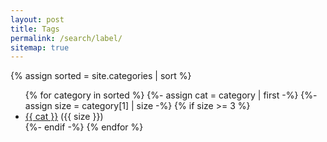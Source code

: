 ```yaml
---
layout: post
title: Tags
permalink: /search/label/
sitemap: true
---
```


{% assign sorted = site.categories | sort %}

<ul class="tag-list">
{% for category in sorted %}
{%- assign cat = category | first -%}
{%- assign size = category[1] | size -%}
{% if size >= 3 %}
<li><a href="/search/label/{{ cat | slugify: 'latin' }}">{{ cat }}</a> ({{ size }})</li>
{%- endif -%}
{% endfor %}
</ul>